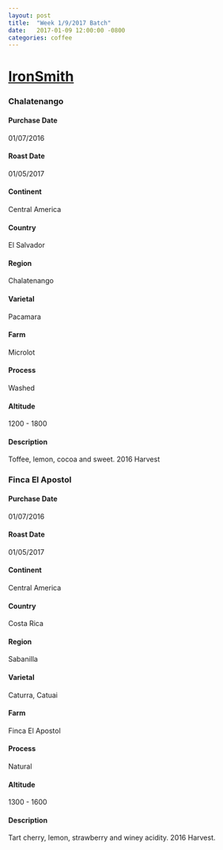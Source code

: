 ```yaml
---
layout: post
title:  "Week 1/9/2017 Batch"
date:   2017-01-09 12:00:00 -0800
categories: coffee
---
```

# [IronSmith](http://www.ironsmithcoffee.com)

### Chalatenango
#### Purchase Date
01/07/2016
#### Roast Date
01/05/2017		
#### Continent
Central America
#### Country
El Salvador
#### Region
Chalatenango
#### Varietal
Pacamara
#### Farm
Microlot
#### Process
Washed
#### Altitude
1200 - 1800
#### Description
Toffee, lemon, cocoa and sweet. 2016 Harvest

### Finca El Apostol
#### Purchase Date
01/07/2016
#### Roast Date
01/05/2017		
#### Continent
Central America
#### Country
Costa Rica			
#### Region
Sabanilla
#### Varietal
Caturra, Catuai
#### Farm
Finca El Apostol
#### Process
Natural
#### Altitude
1300 - 1600
#### Description
Tart cherry, lemon, strawberry and winey acidity. 2016 Harvest.

